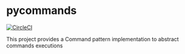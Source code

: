 # pycommands
[![CircleCI](https://circleci.com/gh/rafaelcassau/pycommands.svg?style=svg)](https://circleci.com/gh/rafaelcassau/pycommands)

This project provides a Command pattern implementation to abstract commands executions
